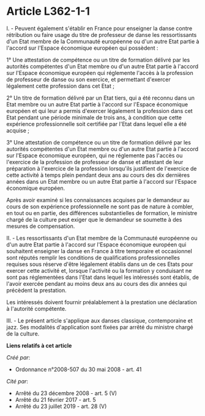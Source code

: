 # Article L362-1-1

I. - Peuvent également s'établir en France pour enseigner la danse contre rétribution ou faire usage du titre de professeur
de danse les ressortissants d'un Etat membre de la Communauté européenne ou d'un autre Etat partie à l'accord sur l'Espace
économique européen qui possèdent : 

1° Une attestation de compétence ou un titre de formation délivré par les autorités compétentes d'un Etat membre ou d'un
autre Etat partie à l'accord sur l'Espace économique européen qui réglemente l'accès à la profession de professeur de danse
ou son exercice, et permettant d'exercer légalement cette profession dans cet Etat ; 

2° Un titre de formation délivré par un Etat tiers, qui a été reconnu dans un Etat membre ou un autre Etat partie à l'accord
sur l'Espace économique européen et qui leur a permis d'exercer légalement la profession dans cet Etat pendant une période
minimale de trois ans, à condition que cette expérience professionnelle soit certifiée par l'Etat dans lequel elle a été
acquise ; 

3° Une attestation de compétence ou un titre de formation délivré par les autorités compétentes d'un Etat membre ou d'un
autre Etat partie à l'accord sur l'Espace économique européen, qui ne réglemente pas l'accès ou l'exercice de la profession
de professeur de danse et attestant de leur préparation à l'exercice de la profession lorsqu'ils justifient de l'exercice de
cette activité à temps plein pendant deux ans au cours des dix dernières années dans un Etat membre ou un autre Etat partie à
l'accord sur l'Espace économique européen. 

Après avoir examiné si les connaissances acquises par le demandeur au cours de son expérience professionnelle ne sont pas de
nature à combler, en tout ou en partie, des différences substantielles de formation, le ministre chargé de la culture peut
exiger que le demandeur se soumette à des mesures de compensation. 

II. - Les ressortissants d'un Etat membre de la Communauté européenne ou d'un autre Etat partie à l'accord sur l'Espace
économique européen qui souhaitent enseigner la danse en France à titre temporaire et occasionnel sont réputés remplir les
conditions de qualifications professionnelles requises sous réserve d'être légalement établis dans un de ces Etats pour
exercer cette activité et, lorsque l'activité ou la formation y conduisant ne sont pas réglementées dans l'Etat dans lequel
les intéressés sont établis, de l'avoir exercée pendant au moins deux ans au cours des dix années qui précèdent la
prestation. 

Les intéressés doivent fournir préalablement à la prestation une déclaration à l'autorité compétente. 

III. - Le présent article s'applique aux danses classique, contemporaine et jazz. Ses modalités d'application sont fixées par
arrêté du ministre chargé de la culture.

**Liens relatifs à cet article**

_Créé par_:

  - Ordonnance n°2008-507 du 30 mai 2008 - art. 41

_Cité par_:

  - Arrêté du 23 décembre 2008 - art. 5 (V)
  - Arrêté du 21 février 2017 - art. 5
  - Arrêté du 23 juillet 2019 - art. 28 (V)
